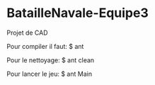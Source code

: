 # BatailleNavale-Equipe3
Projet de CAD

Pour compiler il faut:
$ ant 

Pour le nettoyage:
$ ant clean

Pour lancer le jeu:
$ ant Main
